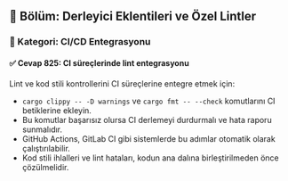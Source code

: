 ## 📘 Bölüm: Derleyici Eklentileri ve Özel Lintler  
### 🔹 Kategori: CI/CD Entegrasyonu  
#### ✅ Cevap 825: CI süreçlerinde lint entegrasyonu

Lint ve kod stili kontrollerini CI süreçlerine entegre etmek için:

- `cargo clippy -- -D warnings` ve `cargo fmt -- --check` komutlarını CI betiklerine ekleyin.
- Bu komutlar başarısız olursa CI derlemeyi durdurmalı ve hata raporu sunmalıdır.
- GitHub Actions, GitLab CI gibi sistemlerde bu adımlar otomatik olarak çalıştırılabilir.
- Kod stili ihlalleri ve lint hataları, kodun ana dalına birleştirilmeden önce çözülmelidir.
